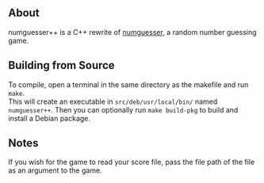 ## About
numguesser++ is a C++ rewrite of [numguesser](https://github.com/Xatra1/numguesser), a random number guessing game.
## Building from Source
To compile, open a terminal in the same directory as the makefile and run ``make``.  
This will create an executable in ``src/deb/usr/local/bin/`` named ``numguesser++``. Then you can optionally run ``make build-pkg`` to build and install a Debian package.
## Notes
If you wish for the game to read your score file, pass the file path of the file as an argument to the game.